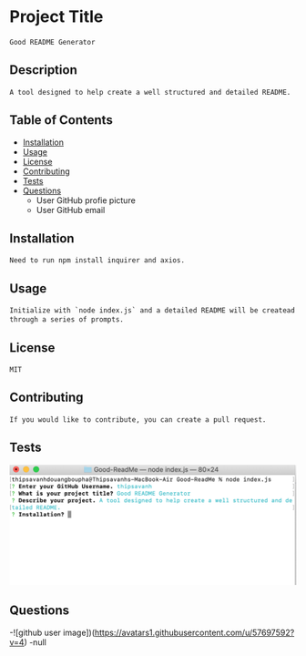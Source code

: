 
# Project Title
    Good README Generator

## Description
    A tool designed to help create a well structured and detailed README.    

## Table of Contents
- [Installation](##-Installation)
- [Usage](##-Usage)
- [License](##-License)
- [Contributing](##-Contributing)
- [Tests](##-Tests)
- [Questions](##-Questions)
    *  User GitHub profie picture
    *  User GitHub email
    
## Installation
    Need to run npm install inquirer and axios. 

## Usage
    Initialize with `node index.js` and a detailed README will be createad through a series of prompts.

## License
    MIT

## Contributing
    If you would like to contribute, you can create a pull request.

## Tests
    
![](https://github.com/thipsavanh/Good-ReadMe/blob/master/Screen%20Shot%20of%20ReadME.png)    

## Questions

-![github user image])(https://avatars1.githubusercontent.com/u/57697592?v=4)
-null
    

